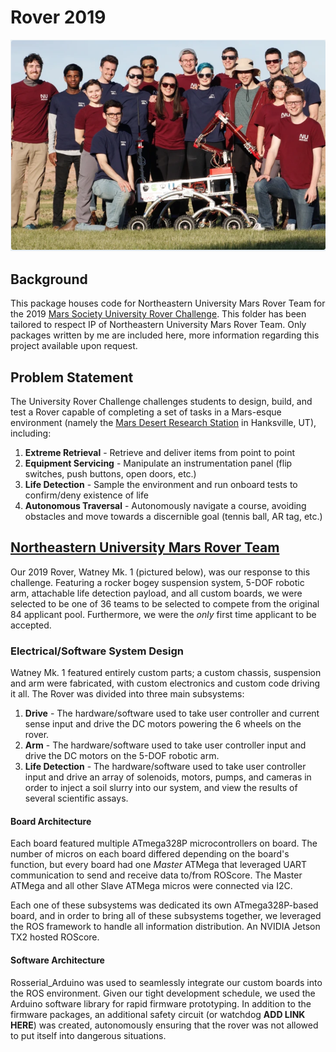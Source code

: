 # Rover 2019

![](media/numrt.png)

## Background

This package houses code for Northeastern University Mars Rover Team for the 2019 [Mars Society University Rover Challenge](http://urc.marssociety.org/). This folder has been tailored to respect IP of Northeastern University Mars Rover Team. Only packages written by me are included here, more information regarding this project available upon request.

## Problem Statement

The University Rover Challenge challenges students to design, build, and test a Rover capable of completing a set of tasks in a Mars-esque environment (namely the [Mars Desert Research Station](https://mdrs.marssociety.org/) in Hanksville, UT), including:
1. **Extreme Retrieval** - Retrieve and deliver items from point to point
2. **Equipment Servicing** - Manipulate an instrumentation panel (flip switches, push buttons, open doors, etc.)
3. **Life Detection** - Sample the environment and run onboard tests to confirm/deny existence of life
4. **Autonomous Traversal** - Autonomously navigate a course, avoiding obstacles and move towards a discernible goal (tennis ball, AR tag, etc.)

## [Northeastern University Mars Rover Team](https://www.northeasternrover.com/)

Our 2019 Rover, Watney Mk. 1 (pictured below), was our response to this challenge. Featuring a rocker bogey suspension system, 5-DOF robotic arm, attachable life detection payload, and all custom boards, we were selected to be one of 36 teams to be selected to compete from the original 84 applicant pool. Furthermore, we were the _only_ first time applicant to be accepted.

### Electrical/Software System Design
Watney Mk. 1 featured entirely custom parts; a custom chassis, suspension and arm were fabricated, with custom electronics and custom code driving it all. The Rover was divided into three main subsystems:
1. **Drive** - The hardware/software used to take user controller and current sense input and drive the DC motors powering the 6 wheels on the rover.
2. **Arm** - The hardware/software used to take user controller input and drive the DC motors on the 5-DOF robotic arm.
3. **Life Detection** - The hardware/software used to take user controller input and drive an array of solenoids, motors, pumps, and cameras in order to inject a soil slurry into our system, and view the results of several scientific assays.

#### Board Architecture
Each board featured multiple ATmega328P microcontrollers on board. The number of micros on each board differed depending on the board's function, but every board had one _Master_ ATMega that leveraged UART communication to send and receive data to/from ROScore. The Master ATMega and all other Slave ATMega micros were connected via I2C.

Each one of these subsystems was dedicated its own ATmega328P-based board, and in order to bring all of these subsystems together, we leveraged the ROS framework to handle all information distribution. An NVIDIA Jetson TX2 hosted ROScore.

#### Software Architecture
Rosserial_Arduino was used to seamlessly integrate our custom boards into the ROS environment. Given our tight development schedule, we used the Arduino software library for rapid firmware prototyping. In addition to the firmware packages, an additional safety circuit (or watchdog **ADD LINK HERE**) was created, autonomously ensuring that the rover was not allowed to put itself into dangerous situations.

